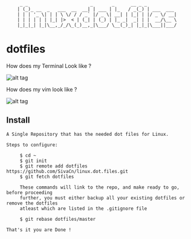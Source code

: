 

         _ _                       _       _      __ _ _
        | (_)_ __  _   ___  __  __| | ___ | |_   / _(_) | ___  ___
        | | | '_ \| | | \ \/ / / _` |/ _ \| __| | |_| | |/ _ \/ __|
        | | | | | | |_| |>  < | (_| | (_) | |_ _|  _| | |  __/\__ \
        |_|_|_| |_|\__,_/_/\_(_)__,_|\___/ \__(_)_| |_|_|\___||___/





dotfiles
========


How does my Terminal Look like ?


![alt tag](https://raw.githubusercontent.com/SivaCn/linux.dot.files/master/.screenshots/Terminal.png)



How does my vim look like ?

![alt tag](https://raw.githubusercontent.com/SivaCn/linux.dot.files/master/.screenshots/vim.png)


Install
-------

    A Single Repository that has the needed dot files for Linux.

    Steps to configure:
    
         $ cd ~
         $ git init
         $ git remote add dotfiles https://github.com/SivaCn/linux.dot.files.git
         $ git fetch dotfiles
         
         These commands will link to the repo, and make ready to go, before proceeding
         further, you must either backup all your existing dotfiles or remove the dotfiles
         atleast which are listed in the .gitignore file
         
         $ git rebase dotfiles/master

    That's it you are Done !
